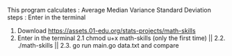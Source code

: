 This program calculates : 
    Average
    Median
    Variance
    Standard Deviation
steps : Enter in the terminal
1. Download https://assets.01-edu.org/stats-projects/math-skills
2. Enter in the terminal 2.1 chmod u+x math-skills (only the first time) || 2.2. ./math-skills || 2.3. go run main.go data.txt and compare 
